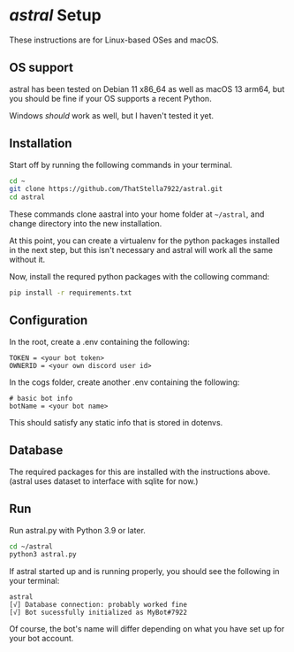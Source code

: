 # *astral* Setup
These instructions are for Linux-based OSes and macOS.

## OS support
astral has been tested on Debian 11 x86_64 as well as macOS 13 arm64, but you should be fine if your OS supports a recent Python.

Windows *should* work as well, but I haven't tested it yet.

## Installation
Start off by running the following commands in your terminal.
```bash
cd ~
git clone https://github.com/ThatStella7922/astral.git
cd astral
```
These commands clone aastral into your home folder at `~/astral`, and change directory into the new installation.

At this point, you can create a virtualenv for the python packages installed in the next step, but this isn't necessary and astral will work all the same without it.

Now, install the requred python packages with the collowing command:
```bash
pip install -r requirements.txt
```

## Configuration
In the root, create a .env containing the following:
```
TOKEN = <your bot token>
OWNERID = <your own discord user id>
```


In the cogs folder, create another .env containing the following:
```
# basic bot info
botName = <your bot name>
```
This should satisfy any static info that is stored in dotenvs.

## Database
The required packages for this are installed with the instructions above. (astral uses dataset to interface with sqlite for now.)

## Run
Run astral.py with Python 3.9 or later.
```bash
cd ~/astral
python3 astral.py
```

If astral started up and is running properly, you should see the following in your terminal:
```
astral
[√] Database connection: probably worked fine
[√] Bot sucessfully initialized as MyBot#7922
```
Of course, the bot's name will differ depending on what you have set up for your bot account.